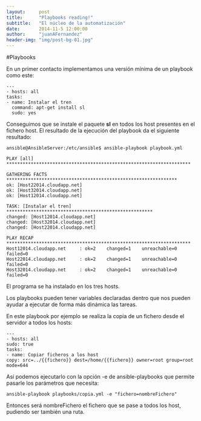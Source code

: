 ```yaml
---
layout:     post
title:      "Playbooks reading!"
subtitle:   "El núcleo de la automatización"
date:       2014-11-5 12:00:00
author:     "juanAFernandez"
header-img: "img/post-bg-01.jpg"
---
```


#Playbooks

En un primer contacto implementamos una versión mínima de un playbook como este:


    ---
    - hosts: all
    tasks:
    - name: Instalar el tren
      command: apt-get install sl
      sudo: yes


Conseguimos que se instale el paquete **sl** en todos los host presentes en el fichero host. El resultado de la ejecución del playbook da el siguiente resultado:


    ansible@AnsibleServer:/etc/ansible$ ansible-playbook playbook.yml

    PLAY [all] ********************************************************************

    GATHERING FACTS ***************************************************************
    ok: [Host22014.cloudapp.net]
    ok: [Host32014.cloudapp.net]
    ok: [Host12014.cloudapp.net]

    TASK: [Instalar el tren] ******************************************************
    changed: [Host12014.cloudapp.net]
    changed: [Host32014.cloudapp.net]
    changed: [Host22014.cloudapp.net]

    PLAY RECAP ********************************************************************
    Host12014.cloudapp.net     : ok=2    changed=1    unreachable=0    failed=0
    Host22014.cloudapp.net     : ok=2    changed=1    unreachable=0    failed=0
    Host32014.cloudapp.net     : ok=2    changed=1    unreachable=0    failed=0

El programa se ha instalado en los tres hosts.


Los playbooks pueden tener variables declaradas dentro que nos pueden ayudar a ejecutar de forma más dinámica las tareas.

En este playbook por ejemplo se realiza la copia de un fichero desde el servidor a todos los hosts:

    ---
    - hosts: all
    sudo: true
    tasks:
    - name: Copiar ficheros a los host
    copy: src=../{{fichero}} dest=/home/{{fichero}} owner=root group=root mode=644


Así podemos ejecutarlo con la opción -e de ansible-playbooks que permite pasarle los parámetros que necesita:

    ansible-playbook playbooks/copia.yml -e "fichero=nombreFichero"

Entonces será nombreFichero el fichero que se pase a todos los host, pudiendo ser también una ruta.

